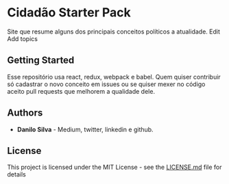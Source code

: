# Cidadão Starter Pack

Site que resume alguns dos principais conceitos políticos a atualidade. Edit
Add topics

## Getting Started

Esse repositório usa react, redux, webpack e babel.
Quem quiser contribuir só cadastrar o novo conceito em issues ou se quiser mexer no código aceito pull requests que melhorem a qualidade dele.

## Authors

* **Danilo Silva** - Medium, twitter, linkedin e github.

## License

This project is licensed under the MIT License - see the [LICENSE.md](LICENSE.md) file for details